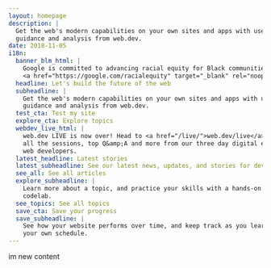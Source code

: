 ```yaml
---
layout: homepage
description: |
  Get the web's modern capabilities on your own sites and apps with useful
  guidance and analysis from web.dev.
date: 2018-11-05
i18n:
  banner_blm_html: |
    Google is committed to advancing racial equity for Black communities.
    <a href="https://google.com/racialequity" target="_blank" rel="noopener">See how</a>.
  headline: Let's build the future of the web
  subheadline: |
    Get the web's modern capabilities on your own sites and apps with useful
    guidance and analysis from web.dev.
  test_cta: Test my site
  explore_cta: Explore topics
  webdev_live_html: |
    web.dev LIVE is now over! Head to <a href="/live/">web.dev/live</a> to watch
    all the sessions, top Q&amp;A and more from our three day digital event for
    web developers.
  latest_headline: Latest stories
  latest_subheadline: See our latest news, updates, and stories for developers.
  see_all: See all articles
  explore_subheadline: |
    Learn more about a topic, and practice your skills with a hands-on
    codelab.
  see_topics: See all topics
  save_cta: Save your progress
  save_subheadline: |
    See how your website performs over time, and keep track as you learn on
    your own schedule.
---
```

im new content
